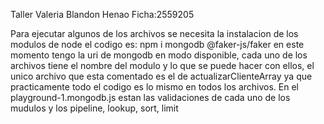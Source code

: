 Taller Valeria Blandon Henao Ficha:2559205 

Para ejecutar algunos de los archivos se necesita la instalacion de los modulos de node el codigo es: npm i mongodb @faker-js/faker en este momento tengo la uri de mongodb en modo disponible, cada uno de los archivos tiene el nombre del modulo y lo que se puede hacer con ellos, el unico archivo que esta comentado es el de actualizarClienteArray ya que practicamente todo el codigo es lo mismo en todos los archivos. En el playground-1.mongodb.js estan las validaciones de cada uno de los mudulos y los pipeline, lookup, sort, limit

